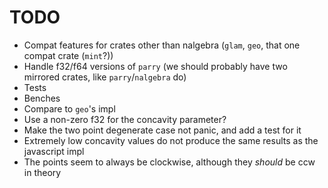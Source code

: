 # TODO

- Compat features for crates other than nalgebra (`glam`, `geo`, that one compat crate (`mint`?))
- Handle f32/f64 versions of `parry` (we should probably have two mirrored crates, like `parry`/`nalgebra` do)
- Tests
- Benches
- Compare to `geo`'s impl
- Use a non-zero f32 for the concavity parameter?
- Make the two point degenerate case not panic, and add a test for it
- Extremely low concavity values do not produce the same results as the javascript impl
- The points seem to always be clockwise, although they *should* be ccw in theory
